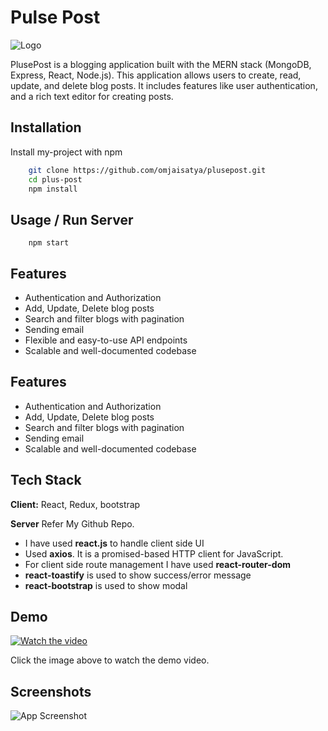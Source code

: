 # Pulse Post

![Logo](<img href="./public/favicon.jpg" />)

PlusePost is a blogging application built with the MERN stack (MongoDB, Express, React, Node.js). This application allows users to create, read, update, and delete blog posts. It includes features like user authentication, and a rich text editor for creating posts.

## Installation

Install my-project with npm

```bash
    git clone https://github.com/omjaisatya/plusepost.git
    cd plus-post
    npm install
```

## Usage / Run Server

```
    npm start
```

## Features

- Authentication and Authorization
- Add, Update, Delete blog posts
- Search and filter blogs with pagination
- Sending email
- Flexible and easy-to-use API endpoints
- Scalable and well-documented codebase

## Features

- Authentication and Authorization
- Add, Update, Delete blog posts
- Search and filter blogs with pagination
- Sending email
- Scalable and well-documented codebase

## Tech Stack

**Client:** React, Redux, bootstrap

**Server** Refer My Github Repo.

- I have used **react.js** to handle client side UI
- Used **axios**. It is a promised-based HTTP client for JavaScript.
- For client side route management I have used **react-router-dom**
- **react-toastify** is used to show success/error message
- **react-bootstrap** is used to show modal

## Demo

[![Watch the video](https://your-repo-url/path-to-your-thumbnail-image.png)](https://youtube.com/shorts/mLUIoskIYq0)

Click the image above to watch the demo video.

## Screenshots

![App Screenshot](https://repo/path.png)
